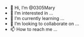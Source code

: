 - 👋 Hi, I’m @0305Mary
- 👀 I’m interested in ...
- 🌱 I’m currently learning ...
- 💞️ I’m looking to collaborate on ...
- 📫 How to reach me ...

<!---
0305Mary/0305Mary is a ✨ special ✨ repository because its `README.md` (this file) appears on your GitHub profile.
You can click the Preview link to take a look at your changes.
--->
